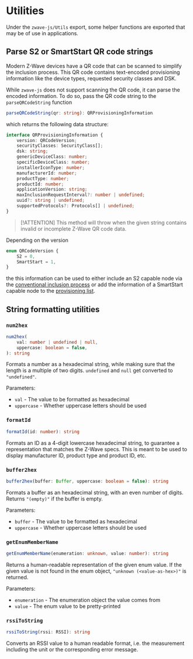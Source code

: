 # Utilities

Under the `zwave-js/Utils` export, some helper functions are exported that may be of use in applications.

## Parse S2 or SmartStart QR code strings

Modern Z-Wave devices have a QR code that can be scanned to simplify the inclusion process. This QR code contains text-encoded provisioning information like the device types, requested security classes and DSK.

While `zwave-js` does not support scanning the QR code, it can parse the encoded information. To do so, pass the QR code string to the `parseQRCodeString` function

```ts
parseQRCodeString(qr: string): QRProvisioningInformation
```

which returns the following data structure:

```ts
interface QRProvisioningInformation {
	version: QRCodeVersion;
	securityClasses: SecurityClass[];
	dsk: string;
	genericDeviceClass: number;
	specificDeviceClass: number;
	installerIconType: number;
	manufacturerId: number;
	productType: number;
	productId: number;
	applicationVersion: string;
	maxInclusionRequestInterval?: number | undefined;
	uuid?: string | undefined;
	supportedProtocols?: Protocols[] | undefined;
}
```

> [!ATTENTION] This method will throw when the given string contains invalid or incomplete Z-Wave QR code data.

Depending on the version

<!-- #import QRCodeVersion from "@zwave-js/core" -->

```ts
enum QRCodeVersion {
	S2 = 0,
	SmartStart = 1,
}
```

the this information can be used to either include an S2 capable node via the [conventional inclusion process](api/controller.md#beginInclusion) or add the information of a SmartStart capable node to the [provisioning list](api/controller.md#provisionSmartStartNode).

## String formatting utilities

### `num2hex`

```ts
num2hex(
	val: number | undefined | null,
	uppercase: boolean = false,
): string
```

Formats a number as a hexadecimal string, while making sure that the length is a multiple of two digits. `undefined` and `null` get converted to `"undefined"`.

Parameters:

-   `val` - The value to be formatted as hexadecimal
-   `uppercase` - Whether uppercase letters should be used

### `formatId`

```ts
formatId(id: number): string
```

Formats an ID as a 4-digit lowercase hexadecimal string, to guarantee a representation that matches the Z-Wave specs. This is meant to be used to display manufacturer ID, product type and product ID, etc.

### `buffer2hex`

```ts
buffer2hex(buffer: Buffer, uppercase: boolean = false): string
```

Formats a buffer as an hexadecimal string, with an even number of digits. Returns `"(empty)"` if the buffer is empty.

Parameters:

-   `buffer` - The value to be formatted as hexadecimal
-   `uppercase` - Whether uppercase letters should be used

### `getEnumMemberName`

```ts
getEnumMemberName(enumeration: unknown, value: number): string
```

Returns a human-readable representation of the given enum value.
If the given value is not found in the enum object, `"unknown (<value-as-hex>)"` is returned.

Parameters:

-   `enumeration` - The enumeration object the value comes from
-   `value` - The enum value to be pretty-printed

### `rssiToString`

```ts
rssiToString(rssi: RSSI): string
```

Converts an RSSI value to a human readable format, i.e. the measurement including the unit or the corresponding error message.
